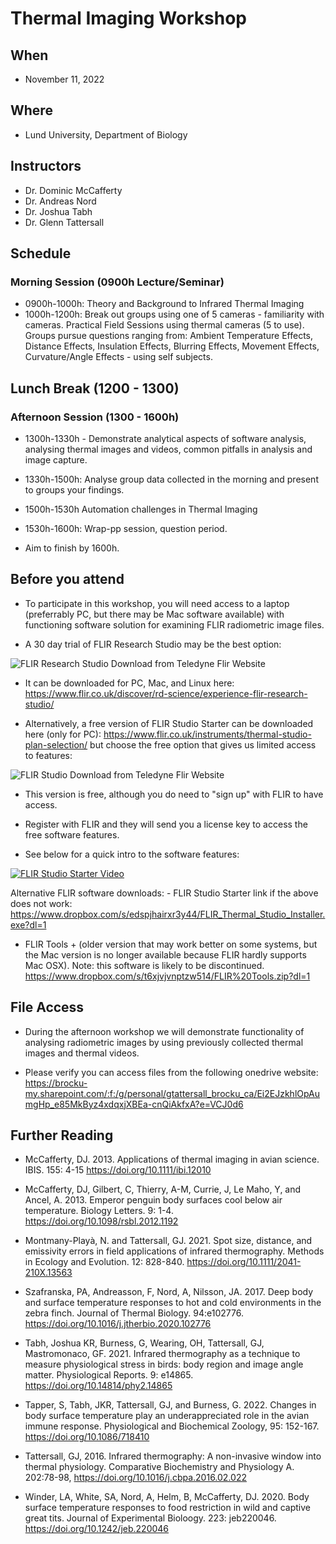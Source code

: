 
# Thermal Imaging Workshop

## When

-   November 11, 2022

## Where

-   Lund University, Department of Biology

## Instructors

-   Dr. Dominic McCafferty
-   Dr. Andreas Nord
-   Dr. Joshua Tabh
-   Dr. Glenn Tattersall

## Schedule

### Morning Session (0900h Lecture/Seminar)

-   0900h-1000h: Theory and Background to Infrared Thermal Imaging
-   1000h-1200h: Break out groups using one of 5 cameras - familiarity with cameras. Practical Field Sessions using thermal cameras (5 to use).  Groups pursue questions ranging from: Ambient Temperature Effects, Distance Effects, Insulation Effects, Blurring Effects, Movement Effects, Curvature/Angle Effects - using self subjects.

## Lunch Break (1200 - 1300)

### Afternoon Session (1300 - 1600h)

-   1300h-1330h - Demonstrate analytical aspects of software analysis, analysing thermal images and videos, common pitfalls in analysis and image capture.

-   1330h-1500h: Analyse group data collected in the morning and present to groups your findings. 

-   1500h-1530h Automation challenges in Thermal Imaging 
    
-   1530h-1600h: Wrap-pp session, question period.

-   Aim to finish by 1600h.
    

## Before you attend

-   To participate in this workshop, you will need access to a laptop (preferrably PC, but there may be Mac software available) with functioning software solution for examining FLIR radiometric image files. 

- A 30 day trial of FLIR Research Studio may be the best option:

![FLIR Research Studio Download from Teledyne Flir
Website](img/FLIR_Research_Studio_Download.png)

- It can be downloaded for PC, Mac, and Linux here: https://www.flir.co.uk/discover/rd-science/experience-flir-research-studio/

-  Alternatively, a free version of FLIR Studio Starter can be downloaded here (only for PC): https://www.flir.co.uk/instruments/thermal-studio-plan-selection/ but choose the free option that gives us limited access to features:

![FLIR Studio Download from Teledyne Flir
Website](img/FLIR_Studio_Screenshot.png)

-   This version is free, although you do need to "sign up" with FLIR to
    have access.

-   Register with FLIR and they will send you a license key to access
    the free software features.

-   See below for a quick intro to the software features:

[![FLIR Studio Starter
Video](http://img.youtube.com/vi/sfrEELVn8Cg/0.jpg)](https://www.youtube.com/watch?v=sfrEELVn8Cg)


Alternative FLIR software downloads: - FLIR Studio Starter link if the
above does not work:
<https://www.dropbox.com/s/edspjhairxr3y44/FLIR_Thermal_Studio_Installer.exe?dl=1>

-   FLIR Tools + (older version that may work better on some systems,
    but the Mac version is no longer available because FLIR hardly
    supports Mac OSX). Note: this software is likely to be discontinued.
    <https://www.dropbox.com/s/t6xjvjvnptzw514/FLIR%20Tools.zip?dl=1>

## File Access

-   During the afternoon workshop we will demonstrate functionality of
    analysing radiometric images by using previously collected thermal
    images and thermal videos.

-   Please verify you can access files from the following onedrive
    website:
    <https://brocku-my.sharepoint.com/:f:/g/personal/gtattersall_brocku_ca/Ei2EJzkhlOpAumgHp_e85MkByz4xdqxjXBEa-cnQiAkfxA?e=VCJ0d6>

## Further Reading

-   McCafferty, DJ. 2013. Applications of thermal imaging in avian
    science. IBIS. 155: 4-15 <https://doi.org/10.1111/ibi.12010>

-   McCafferty, DJ, Gilbert, C, Thierry, A-M, Currie, J, Le Maho, Y, and
    Ancel, A. 2013. Emperor penguin body surfaces cool below air
    temperature. Biology Letters. 9: 1-4.
    <https://doi.org/10.1098/rsbl.2012.1192>

-   Montmany-Playà, N. and Tattersall, GJ. 2021. Spot size, distance,
    and emissivity errors in field applications of infrared
    thermography. Methods in Ecology and Evolution. 12: 828-840.
    <https://doi.org/10.1111/2041-210X.13563>

-   Szafranska, PA, Andreasson, F, Nord, A, Nilsson, JA. 2017. Deep body
    and surface temperature responses to hot and cold environments in
    the zebra finch. Journal of Thermal Biology. 94:e102776.
    <https://doi.org/10.1016/j.jtherbio.2020.102776>

-   Tabh, Joshua KR, Burness, G, Wearing, OH, Tattersall, GJ,
    Mastromonaco, GF. 2021. Infrared thermography as a technique to
    measure physiological stress in birds: body region and image angle
    matter. Physiological Reports. 9: e14865.
    <https://doi.org/10.14814/phy2.14865>

-   Tapper, S, Tabh, JKR, Tattersall, GJ, and Burness, G. 2022. Changes
    in body surface temperature play an underappreciated role in the
    avian immune response. Physiological and Biochemical Zoology, 95:
    152-167. <https://doi.org/10.1086/718410>

-   Tattersall, GJ, 2016. Infrared thermography: A non-invasive window
    into thermal physiology. Comparative Biochemistry and Physiology A.
    202:78-98, <https://doi.org/10.1016/j.cbpa.2016.02.022>

-   Winder, LA, White, SA, Nord, A, Helm, B, McCafferty, DJ. 2020. Body
    surface temperature responses to food restriction in wild and
    captive great tits. Journal of Experimental Bioloogy. 223:
    jeb220046. <https://doi.org/10.1242/jeb.220046>
